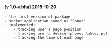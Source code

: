 #### [v 1.0-alpha] 2015-10-20
    - the first version of package
    - socket application named as "Sonar"
    - implemented:
        - tracking user's page position
        - tracking user's device (phone, table, pc)
        - tracking the time of each page